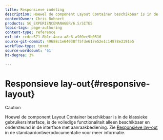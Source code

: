 ```yaml
---
title: Responsieve indeling
description: Hoewel de component Layout Container beschikbaar is in de klassieke gebruikersinterface, is de volledige functionaliteit alleen beschikbaar en ondersteund in de interface met aanraakbediening.
contentOwner: Chris Bohnert
products: SG_EXPERIENCEMANAGER/6.5/SITES
topic-tags: page-authoring
content-type: reference
exl-id: ccdce571-8b1c-4aca-a8c6-a909ec9b0516
source-git-commit: 49688c1e64038ff5fde617e52e1c14878e3191e5
workflow-type: tm+mt
source-wordcount: '61'
ht-degree: 3%

---
```


# Responsieve lay-out{#responsive-layout}

>[!CAUTION]
>
>Hoewel de component Layout Container beschikbaar is in de klassieke gebruikersinterface, is de volledige functionaliteit alleen beschikbaar en ondersteund in de interface met aanraakbediening. Zie [Responsieve lay-out](/help/sites-authoring/responsive-layout.md) in de standaardontwerpdocumentatie voor meer informatie.
